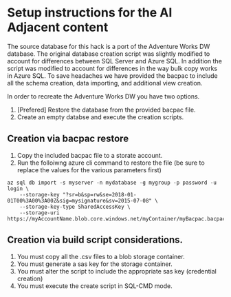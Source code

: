 # Setup instructions for the AI Adjacent content

The source database for this hack is a port of the Adventure Works DW database.  The original database creation script was slightly modified to account for differences between SQL Server and Azure SQL.  In addition the script was modified to account for differences in the way bulk copy works in Azure SQL.  To save headaches we have provided the bacpac to include all the schema creation, data importing, and additional view creation.

In order to recreate the Adventure Works DW you have two options.
1.  [Prefered] Restore the database from the provided bacpac file.
1.  Create an empty databse and execute the creation scripts.

## Creation via bacpac restore
1.  Copy the included bacpac file to a storate account.
1.  Run the folloiwng azure cli command to restore the file (be sure to replace the values for the various parameters first)

```
az sql db import -s myserver -n mydatabase -g mygroup -p password -u login \
    --storage-key "?sr=b&sp=rw&se=2018-01-01T00%3A00%3A00Z&sig=mysignature&sv=2015-07-08" \
    --storage-key-type SharedAccessKey \
    --storage-uri https://myAccountName.blob.core.windows.net/myContainer/myBacpac.bacpac
```

## Creation via build script considerations.
1.  You must copy all the .csv files to a blob storage container.
1.  You must generate a sas key for the storage container.
1.  You must alter the script to include the appropriate sas key (credential creation)
1.  You must execute the create script in SQL-CMD mode.
